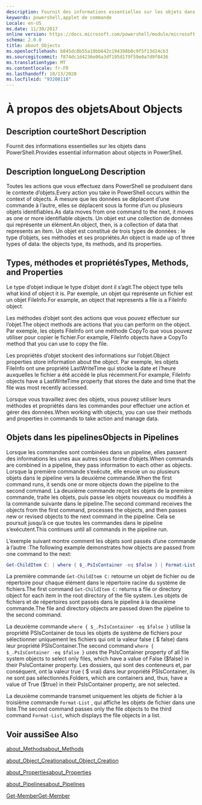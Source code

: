 ```yaml
---
description: Fournit des informations essentielles sur les objets dans PowerShell.
keywords: powershell,applet de commande
Locale: en-US
ms.date: 11/30/2017
online version: https://docs.microsoft.com/powershell/module/microsoft.powershell.core/about/about_objects?view=powershell-7&WT.mc_id=ps-gethelp
schema: 2.0.0
title: about_Objects
ms.openlocfilehash: b845dc8b55a19bb642c194398b0c9f5f13d24cb3
ms.sourcegitcommit: f874dc1d4236e06a3df195d179f59e0a7d9f8436
ms.translationtype: MT
ms.contentlocale: fr-FR
ms.lasthandoff: 10/13/2020
ms.locfileid: "93208118"
---
```

# <a name="about-objects"></a><span data-ttu-id="571df-104">À propos des objets</span><span class="sxs-lookup"><span data-stu-id="571df-104">About Objects</span></span>

## <a name="short-description"></a><span data-ttu-id="571df-105">Description courte</span><span class="sxs-lookup"><span data-stu-id="571df-105">Short Description</span></span>
<span data-ttu-id="571df-106">Fournit des informations essentielles sur les objets dans PowerShell.</span><span class="sxs-lookup"><span data-stu-id="571df-106">Provides essential information about objects in PowerShell.</span></span>

## <a name="long-description"></a><span data-ttu-id="571df-107">Description longue</span><span class="sxs-lookup"><span data-stu-id="571df-107">Long Description</span></span>

<span data-ttu-id="571df-108">Toutes les actions que vous effectuez dans PowerShell se produisent dans le contexte d’objets.</span><span class="sxs-lookup"><span data-stu-id="571df-108">Every action you take in PowerShell occurs within the context of objects.</span></span> <span data-ttu-id="571df-109">À mesure que les données se déplacent d’une commande à l’autre, elles se déplacent sous la forme d’un ou plusieurs objets identifiables.</span><span class="sxs-lookup"><span data-stu-id="571df-109">As data moves from one command to the next, it moves as one or more identifiable objects.</span></span> <span data-ttu-id="571df-110">Un objet est une collection de données qui représente un élément.</span><span class="sxs-lookup"><span data-stu-id="571df-110">An object, then, is a collection of data that represents an item.</span></span> <span data-ttu-id="571df-111">Un objet est constitué de trois types de données : le type d’objets, ses méthodes et ses propriétés.</span><span class="sxs-lookup"><span data-stu-id="571df-111">An object is made up of three types of data: the objects type, its methods, and its properties.</span></span>

## <a name="types-methods-and-properties"></a><span data-ttu-id="571df-112">Types, méthodes et propriétés</span><span class="sxs-lookup"><span data-stu-id="571df-112">Types, Methods, and Properties</span></span>

<span data-ttu-id="571df-113">Le type d’objet indique le type d’objet dont il s’agit.</span><span class="sxs-lookup"><span data-stu-id="571df-113">The object type tells what kind of object it is.</span></span> <span data-ttu-id="571df-114">Par exemple, un objet qui représente un fichier est un objet FileInfo.</span><span class="sxs-lookup"><span data-stu-id="571df-114">For example, an object that represents a file is a FileInfo object.</span></span>

<span data-ttu-id="571df-115">Les méthodes d’objet sont des actions que vous pouvez effectuer sur l’objet.</span><span class="sxs-lookup"><span data-stu-id="571df-115">The object methods are actions that you can perform on the object.</span></span>
<span data-ttu-id="571df-116">Par exemple, les objets FileInfo ont une méthode CopyTo que vous pouvez utiliser pour copier le fichier.</span><span class="sxs-lookup"><span data-stu-id="571df-116">For example, FileInfo objects have a CopyTo method that you can use to copy the file.</span></span>

<span data-ttu-id="571df-117">Les propriétés d’objet stockent des informations sur l’objet.</span><span class="sxs-lookup"><span data-stu-id="571df-117">Object properties store information about the object.</span></span> <span data-ttu-id="571df-118">Par exemple, les objets FileInfo ont une propriété LastWriteTime qui stocke la date et l’heure auxquelles le fichier a été accédé le plus récemment.</span><span class="sxs-lookup"><span data-stu-id="571df-118">For example, FileInfo objects have a LastWriteTime property that stores the date and time that the file was most recently accessed.</span></span>

<span data-ttu-id="571df-119">Lorsque vous travaillez avec des objets, vous pouvez utiliser leurs méthodes et propriétés dans les commandes pour effectuer une action et gérer des données.</span><span class="sxs-lookup"><span data-stu-id="571df-119">When working with objects, you can use their methods and properties in commands to take action and manage data.</span></span>

## <a name="objects-in-pipelines"></a><span data-ttu-id="571df-120">Objets dans les pipelines</span><span class="sxs-lookup"><span data-stu-id="571df-120">Objects in Pipelines</span></span>

<span data-ttu-id="571df-121">Lorsque les commandes sont combinées dans un pipeline, elles passent des informations les unes aux autres sous forme d’objets.</span><span class="sxs-lookup"><span data-stu-id="571df-121">When commands are combined in a pipeline, they pass information to each other as objects.</span></span> <span data-ttu-id="571df-122">Lorsque la première commande s’exécute, elle envoie un ou plusieurs objets dans le pipeline vers la deuxième commande.</span><span class="sxs-lookup"><span data-stu-id="571df-122">When the first command runs, it sends one or more objects down the pipeline to the second command.</span></span> <span data-ttu-id="571df-123">La deuxième commande reçoit les objets de la première commande, traite les objets, puis passe les objets nouveaux ou modifiés à la commande suivante dans le pipeline.</span><span class="sxs-lookup"><span data-stu-id="571df-123">The second command receives the objects from the first command, processes the objects, and then passes new or revised objects to the next command in the pipeline.</span></span>
<span data-ttu-id="571df-124">Cela se poursuit jusqu’à ce que toutes les commandes dans le pipeline s’exécutent.</span><span class="sxs-lookup"><span data-stu-id="571df-124">This continues until all commands in the pipeline run.</span></span>

<span data-ttu-id="571df-125">L’exemple suivant montre comment les objets sont passés d’une commande à l’autre :</span><span class="sxs-lookup"><span data-stu-id="571df-125">The following example demonstrates how objects are passed from one command to the next:</span></span>

```powershell
Get-ChildItem C: | where { $_.PsIsContainer -eq $false } | Format-List
```

<span data-ttu-id="571df-126">La première commande `Get-ChildItem C:` retourne un objet de fichier ou de répertoire pour chaque élément dans le répertoire racine du système de fichiers.</span><span class="sxs-lookup"><span data-stu-id="571df-126">The first command `Get-ChildItem C:` returns a file or directory object for each item in the root directory of the file system.</span></span> <span data-ttu-id="571df-127">Les objets de fichiers et de répertoires sont passés dans le pipeline à la deuxième commande.</span><span class="sxs-lookup"><span data-stu-id="571df-127">The file and directory objects are passed down the pipeline to the second command.</span></span>

<span data-ttu-id="571df-128">La deuxième commande `where { $_.PsIsContainer -eq $false }` utilise la propriété PSIsContainer de tous les objets de système de fichiers pour sélectionner uniquement les fichiers qui ont la valeur false ( \$ false) dans leur propriété PSIsContainer.</span><span class="sxs-lookup"><span data-stu-id="571df-128">The second command `where { $_.PsIsContainer -eq $false }` uses the PsIsContainer property of all file system objects to select only files, which have a value of False (\$false) in their PsIsContainer property.</span></span> <span data-ttu-id="571df-129">Les dossiers, qui sont des conteneurs et, par conséquent, ont la valeur true ( \$ vrai) dans leur propriété PSIsContainer, ils ne sont pas sélectionnés.</span><span class="sxs-lookup"><span data-stu-id="571df-129">Folders, which are containers and, thus, have a value of True (\$true) in their PsIsContainer property, are not selected.</span></span>

<span data-ttu-id="571df-130">La deuxième commande transmet uniquement les objets de fichier à la troisième commande `Format-List` , qui affiche les objets de fichier dans une liste.</span><span class="sxs-lookup"><span data-stu-id="571df-130">The second command passes only the file objects to the third command `Format-List`, which displays the file objects in a list.</span></span>

## <a name="see-also"></a><span data-ttu-id="571df-131">Voir aussi</span><span class="sxs-lookup"><span data-stu-id="571df-131">See Also</span></span>

[<span data-ttu-id="571df-132">about_Methods</span><span class="sxs-lookup"><span data-stu-id="571df-132">about_Methods</span></span>](about_Methods.md)

[<span data-ttu-id="571df-133">about_Object_Creation</span><span class="sxs-lookup"><span data-stu-id="571df-133">about_Object_Creation</span></span>](about_Object_Creation.md)

[<span data-ttu-id="571df-134">about_Properties</span><span class="sxs-lookup"><span data-stu-id="571df-134">about_Properties</span></span>](about_Properties.md)

[<span data-ttu-id="571df-135">about_Pipelines</span><span class="sxs-lookup"><span data-stu-id="571df-135">about_Pipelines</span></span>](about_Pipelines.md)

[<span data-ttu-id="571df-136">Get-Member</span><span class="sxs-lookup"><span data-stu-id="571df-136">Get-Member</span></span>](xref:Microsoft.PowerShell.Utility.Get-Member)
